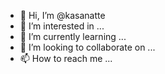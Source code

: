 - 👋 Hi, I’m @kasanatte
- 👀 I’m interested in ...
- 🌱 I’m currently learning ...
- 💞️ I’m looking to collaborate on ...
- 📫 How to reach me ...

<!---
kasanatte/kasanatte is a ✨ special ✨ repository because its `README.md` (this file) appears on your GitHub profile.
You can click the Preview link to take a look at your changes.
--->
